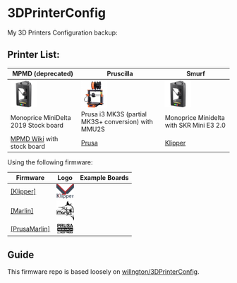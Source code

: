 # 3DPrinterConfig
My 3D Printers Configuration backup:

## Printer List:
MPMD (deprecated) | Pruscilla | Smurf
------------------|-----------|------
<img align="left" width=60 src="docs/images/mpmd-logo.png" /> | <img align="left" width=60 src="docs/images/prusa-mk3s-logo.jpeg" /> | <img align="left" width=60 src="docs/images/mpmd-logo.png" />
Monoprice MiniDelta 2019 Stock board | Prusa i3 MK3S (partial MK3S+ conversion) with MMU2S | Monoprice Minidelta with SKR Mini E3 2.0
[MPMD Wiki](https://mpminidelta.com/) with stock board | [Prusa](https://prusa3d.com) | [Klipper](Klipper3d.org)

Using the following firmware:

Firmware|Logo  |Example Boards
--------|------|--------------
[[Klipper]](https://www.klipper3d.org/) | <img align="left" width=40 src="docs/images/klipper-logo-small.png" />
[[Marlin]](https://marlinfw.org/) | <img align="left" width=40 src="docs/images/marlin-logo-small.png" />
[[PrusaMarlin]](https://github.com/prusa3d/Prusa-Firmware) | <img align="left" width=40 src="docs/images/prusa-logo-small.svg" />

## Guide

This firmware repo is based loosely on [willngton/3DPrinterConfig](https://github.com/willngton/3DPrinterConfig).
